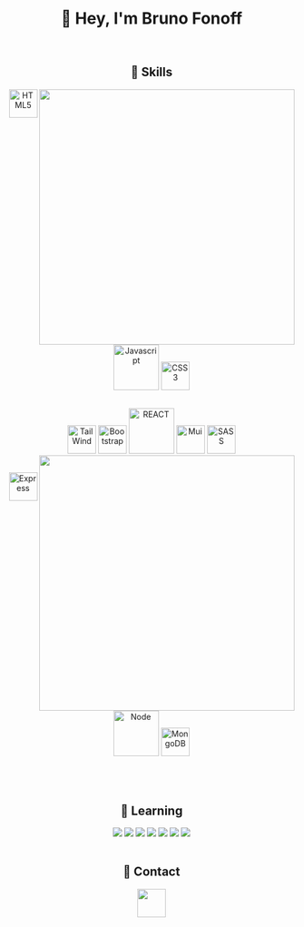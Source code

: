 <h1 align="center">🖖  Hey, I'm Bruno Fonoff  </h1>
<br>
<h2 align="center"> 🧰 Skills</h2>

<img align="right" width="450px" src="https://github-readme-stats.vercel.app/api/top-langs/?username=bruno-fonoff&layout=compact&langs_count=7&theme=dark"/>

<div align="center">
<img src="https://cdn.jsdelivr.net/gh/devicons/devicon/icons/html5/html5-original.svg" alt="HTML5" height="50"/>
<img src="https://cdn.jsdelivr.net/gh/devicons/devicon/icons/javascript/javascript-original.svg" alt="Javascript" height="80">
<img src="https://cdn.jsdelivr.net/gh/devicons/devicon/icons/css3/css3-original.svg" alt="CSS3" height="50"/>
  
##
    
<img src="https://cdn.jsdelivr.net/gh/devicons/devicon/icons/tailwindcss/tailwindcss-plain.svg" alt="TailWind" height="50">
<img src="https://cdn.jsdelivr.net/gh/devicons/devicon/icons/bootstrap/bootstrap-original.svg" alt="Bootstrap" height="50">
<img src="https://cdn.jsdelivr.net/gh/devicons/devicon/icons/react/react-original-wordmark.svg" alt="REACT" height="80">
<img src="https://cdn.jsdelivr.net/gh/devicons/devicon/icons/materialui/materialui-original.svg" alt="Mui" height="50">
<img src="https://cdn.jsdelivr.net/gh/devicons/devicon/icons/sass/sass-original.svg" alt="SASS" height="50">
<img align="right" width="450px" src="https://github-readme-stats.vercel.app/api?username=bruno-fonoff&show_icons=true&theme=dark&include_all_commits=true&count_private=true"/>



##
<img src="https://cdn.jsdelivr.net/gh/devicons/devicon/icons/express/express-original.svg" alt="Express" height="50">
<img src="https://cdn.jsdelivr.net/gh/devicons/devicon/icons/nodejs/nodejs-original.svg" alt="Node" height="80">
<img src="https://cdn.jsdelivr.net/gh/devicons/devicon/icons/mongodb/mongodb-original-wordmark.svg" alt="MongoDB" height="50">
</div>

<br/>
<br/>
<br/>

<div align="center">
<h2>📝 Learning </h2>
<img src="https://img.shields.io/badge/TypeScript-007ACC?style=for-the-badge&logo=typescript&logoColor=white" />
<img src="https://img.shields.io/badge/Next-black?style=for-the-badge&logo=next.js&logoColor=white" />
<img src="https://img.shields.io/badge/redux-%23593d88.svg?style=for-the-badge&logo=redux&logoColor=white" />
<img src="https://img.shields.io/badge/nestjs-%23E0234E.svg?style=for-the-badge&logo=nestjs&logoColor=white" />
<img src="https://img.shields.io/badge/mysql-%2300f.svg?style=for-the-badge&logo=mysql&logoColor=white" />
<img src="https://img.shields.io/badge/postgres-%23316192.svg?style=for-the-badge&logo=postgresql&logoColor=white" />
<img src="https://img.shields.io/badge/-jest-%23C21325?style=for-the-badge&logo=jest&logoColor=white" />

<br>  
<br>
 
<h2> 📧  Contact </h2>
<a href="https://www.linkedin.com/in/bruno-fonoff/">
<img src="https://cdn.jsdelivr.net/gh/devicons/devicon/icons/linkedin/linkedin-original.svg" height="50" />
</div>

<br>  
<br>


          
          
          









